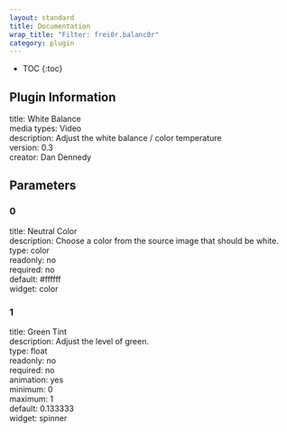 ```yaml
---
layout: standard
title: Documentation
wrap_title: "Filter: frei0r.balanc0r"
category: plugin
---
```

* TOC
{:toc}

## Plugin Information

title: White Balance  
media types:
Video  
description: Adjust the white balance / color temperature  
version: 0.3  
creator: Dan Dennedy  

## Parameters

### 0

title: Neutral Color    
description:
Choose a color from the source image that should be white.  
type: color  
readonly: no  
required: no  
default: #ffffff  
widget: color  

### 1

title: Green Tint    
description:
Adjust the level of green.  
type: float  
readonly: no  
required: no  
animation: yes  
minimum: 0  
maximum: 1  
default: 0.133333  
widget: spinner  

